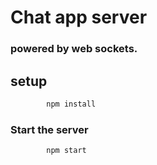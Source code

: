 # Chat app server

### powered by web sockets.

## setup

```bash
        npm install
```

### Start the server

```bash
        npm start
```
